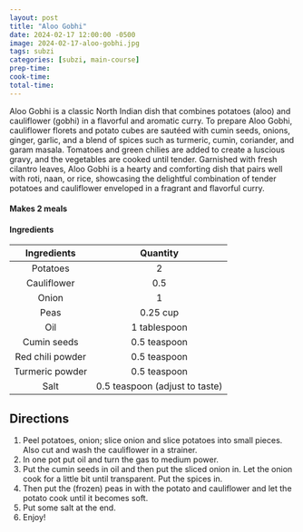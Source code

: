 ```yaml
---
layout: post
title: "Aloo Gobhi"
date: 2024-02-17 12:00:00 -0500
image: 2024-02-17-aloo-gobhi.jpg
tags: subzi
categories: [subzi, main-course]
prep-time:
cook-time:
total-time:
---
```


Aloo Gobhi is a classic North Indian dish that combines potatoes (aloo) and cauliflower (gobhi) in a flavorful and aromatic curry. To prepare Aloo Gobhi, cauliflower florets and potato cubes are sautéed with cumin seeds, onions, ginger, garlic, and a blend of spices such as turmeric, cumin, coriander, and garam masala. Tomatoes and green chilies are added to create a luscious gravy, and the vegetables are cooked until tender. Garnished with fresh cilantro leaves, Aloo Gobhi is a hearty and comforting dish that pairs well with roti, naan, or rice, showcasing the delightful combination of tender potatoes and cauliflower enveloped in a fragrant and flavorful curry.

#### Makes 2 meals

#### Ingredients

|    Ingredients   |            Quantity            |
|:----------------:|:------------------------------:|
|     Potatoes     |                2               |
|    Cauliflower   |               0.5              |
|       Onion      |                1               |
|       Peas       |            0.25 cup            |
|        Oil       |          1 tablespoon          |
|    Cumin seeds   |          0.5 teaspoon          |
| Red chili powder |          0.5 teaspoon          |
|  Turmeric powder |          0.5 teaspoon          |
|       Salt       | 0.5 teaspoon (adjust to taste) |

## Directions

1.	Peel potatoes, onion; slice onion and slice potatoes into small pieces. Also cut and wash the cauliflower in a strainer.
2.	In one pot put oil and turn the gas to medium power.
3.	Put the cumin seeds in oil and then put the sliced onion in. Let the onion cook for a little bit until transparent. Put the spices in.
4.	Then put the (frozen) peas in with the potato and cauliflower and let the potato cook until it becomes soft.
5.	Put some salt at the end.
6.	Enjoy!
